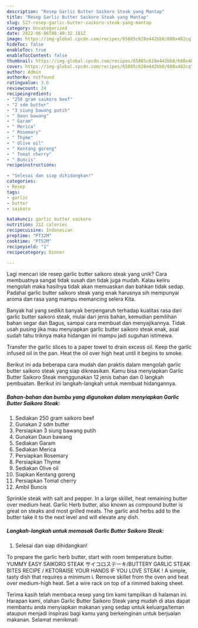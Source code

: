```yaml
---
description: "Resep Garlic Butter Saikoro Steak yang Mantap"
title: "Resep Garlic Butter Saikoro Steak yang Mantap"
slug: 527-resep-garlic-butter-saikoro-steak-yang-mantap
category: Uncategorized
date: 2022-06-06T06:40:32.181Z
image: https://img-global.cpcdn.com/recipes/65885c628e442bb8/680x482cq70/garlic-butter-saikoro-steak-foto-resep-utama.jpg
hideToc: false
enableToc: true
enableTocContent: false
thumbnail: https://img-global.cpcdn.com/recipes/65885c628e442bb8/680x482cq70/garlic-butter-saikoro-steak-foto-resep-utama.jpg
cover: https://img-global.cpcdn.com/recipes/65885c628e442bb8/680x482cq70/garlic-butter-saikoro-steak-foto-resep-utama.jpg
author: Admin
authorAv: notfound
ratingvalue: 3.6
reviewcount: 24
recipeingredient:
- "250 gram saikoro beef"
- "2 sdm butter"
- "3 siung bawang putih"
- " Daun bawang"
- " Garam"
- " Merica"
- " Rosemary"
- " Thyme"
- " Olive oil"
- " Kentang goreng"
- " Tomat cherry"
- " Buncis"
recipeinstructions:

- "Selesai dan siap dihidangkan!"
categories:
- Resep
tags:
- garlic
- butter
- saikoro

katakunci: garlic butter saikoro 
nutrition: 212 calories
recipecuisine: Indonesian
preptime: "PT32M"
cooktime: "PT52M"
recipeyield: "1"
recipecategory: Dinner

---
```





Lagi mencari ide resep garlic butter saikoro steak yang unik? Cara membuatnya sangat tidak susah dan tidak juga mudah. Kalau keliru mengolah maka hasilnya tidak akan memuaskan dan bahkan tidak sedap. Padahal garlic butter saikoro steak yang enak harusnya sih mempunyai aroma dan rasa yang mampu memancing selera Kita.





Banyak hal yang sedikit banyak berpengaruh terhadap kualitas rasa dari garlic butter saikoro steak, mulai dari jenis bahan, kemudian pemilihan bahan segar dan Bagus, sampai cara membuat dan menyajikannya. Tidak usah pusing jika mau menyiapkan garlic butter saikoro steak enak,      asal sudah tahu triknya maka hidangan ini mampu jadi suguhan istimewa.














Transfer the garlic slices to a paper towel to drain excess oil. Keep the garlic infused oil in the pan. Heat the oil over high heat until it begins to smoke.






Berikut ini ada beberapa cara mudah dan praktis dalam mengolah garlic butter saikoro steak yang siap dikreasikan. Kamu bisa menyiapkan Garlic Butter Saikoro Steak menggunakan 12 jenis bahan dan 0 langkah pembuatan. Berikut ini langkah-langkah untuk membuat hidangannya.

<!--inarticleads1-->

##### Bahan-bahan dan bumbu yang digunakan dalam menyiapkan Garlic Butter Saikoro Steak:

1. Sediakan 250 gram saikoro beef
1. Gunakan 2 sdm butter
1. Persiapkan 3 siung bawang putih
1. Gunakan  Daun bawang
1. Sediakan  Garam
1. Sediakan  Merica
1. Persiapkan  Rosemary
1. Persiapkan  Thyme
1. Sediakan  Olive oil
1. Siapkan  Kentang goreng
1. Persiapkan  Tomat cherry
1. Ambil  Buncis


Sprinkle steak with salt and pepper. In a large skillet, heat remaining butter over medium heat. Garlic Herb butter, also known as compound butter is great on steaks and most grilled meats. The garlic and herbs add to the butter take it to the next level and will elevate any dish. 

<!--inarticleads2-->

##### Langkah-langkah untuk memasak Garlic Butter Saikoro Steak:


1. Selesai dan siap dihidangkan!

To prepare the garlic herb butter, start with room temperature butter. YUMMY EASY SAIKORO STEAK サイコロステーキ/BUTTERY GARLIC STEAK BITES RECIPE / KETORAISE YOUR HANDS IF YOU LOVE STEAK ! A simple, tasty dish that requires a minimum i. Remove skillet from the oven and heat over medium-high heat. Set a wire rack on top of a rimmed baking sheet. 

Terima kasih telah membaca resep yang tim kami tampilkan di halaman ini. Harapan kami, olahan Garlic Butter Saikoro Steak yang mudah di atas dapat membantu anda menyiapkan makanan yang sedap untuk keluarga/teman ataupun menjadi inspirasi bagi kamu yang berkeinginan untuk berjualan makanan. Selamat menikmati
